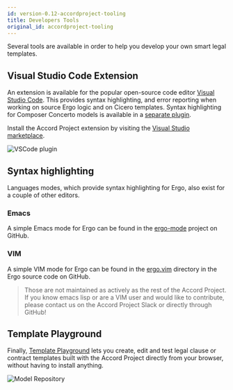 ```yaml
---
id: version-0.12-accordproject-tooling
title: Developers Tools
original_id: accordproject-tooling
---
```


Several tools are available in order to help you develop your own smart legal templates.

## Visual Studio Code Extension

An extension is available for the popular open-source code editor [Visual Studio Code](https://code.visualstudio.com/). 
This provides syntax highlighting, and error reporting when working on source Ergo logic and on Cicero templates. Syntax highlighting for Composer Concerto models is available in a [separate plugin](https://marketplace.visualstudio.com/items?itemName=HyperledgerComposer.composer-support-client).

Install the Accord Project extension by visiting the [Visual Studio marketplace](https://marketplace.visualstudio.com/items?itemName=accordproject.accordproject-vscode-plugin).

![VSCode plugin](/img/ergo-vscode.png)

## Syntax highlighting

Languages modes, which provide syntax highlighting for Ergo, also exist for a couple of other editors.

### Emacs

A simple Emacs mode for Ergo can be found in the [ergo-mode](https://github.com/accordproject/ergo-mode) project on GitHub.

### VIM

A simple VIM mode for Ergo can be found in the [ergo.vim](https://github.com/accordproject/ergo/tree/master/ergo.vim) directory in the Ergo source code on GitHub.

> Those are not maintained as actively as the rest of the Accord Project. If you know emacs lisp or are a VIM user and would like to contribute, please contact us on the Accord Project Slack or directly through GitHub!

## Template Playground

Finally, [Template Playground](https://studio.accordproject.org) lets you create, edit and test legal clause or contract templates built with the Accord Project directly from your browser, without having to install anything.

![Model Repository](/img/studio.png)

